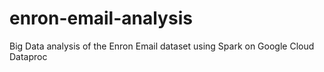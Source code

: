 # enron-email-analysis
Big Data analysis of the Enron Email dataset using Spark on Google Cloud Dataproc
